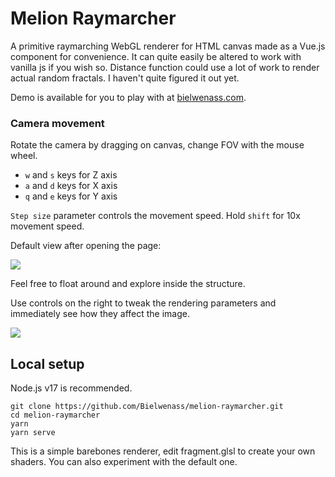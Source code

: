 # Melion Raymarcher

A primitive raymarching WebGL renderer for HTML canvas made as a Vue.js component for convenience. It can quite easily be altered to work with vanilla js if you wish so. Distance function could use a lot of work to render actual random fractals. I haven't quite figured it out yet.

Demo is available for you to play with at [bielwenass.com](https://www.bielwenass.com/).

### Camera movement

Rotate the camera by dragging on canvas, change FOV with the mouse wheel.
- `w` and `s` keys for Z axis
- `a` and `d` keys for X axis
- `q` and `e` keys for Y axis

`Step size` parameter controls the movement speed. Hold `shift` for 10x movement speed.

Default view after opening the page:

![](https://imgur.com/bKKPXwu.png)

Feel free to float around and explore inside the structure.

Use controls on the right to tweak the rendering parameters and immediately see how they affect the image.

![](https://imgur.com/hthTL3L.png)

## Local setup

Node.js v17 is recommended.
```
git clone https://github.com/Bielwenass/melion-raymarcher.git
cd melion-raymarcher
yarn
yarn serve
```

This is a simple barebones renderer, edit fragment.glsl to create your own shaders. You can also experiment with the default one.

